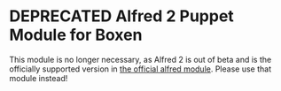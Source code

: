 # DEPRECATED Alfred 2 Puppet Module for Boxen

This module is no longer necessary, as Alfred 2 is out of beta and is the
officially supported version in [the official alfred module](https://github.com/boxen/puppet-alfred). Please use that module
instead!
